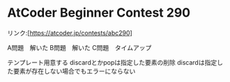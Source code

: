 # AtCoder Beginner Contest 290

リンク:[https://atcoder.jp/contests/abc290]

A問題　解いた
B問題　解いた
C問題　タイムアップ

テンプレート用意する
discardとかpopは指定した要素の削除
discardは指定した要素が存在しない場合でもエラーにならない
